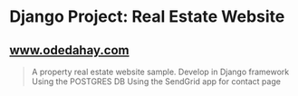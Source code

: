# Django Project: Real Estate Website
## www.odedahay.com
> A property real estate website sample. Develop in Django framework
> Using the POSTGRES DB
> Using the SendGrid app for contact page


